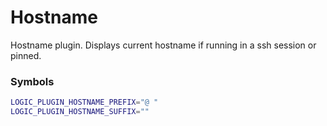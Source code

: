 # Hostname

Hostname plugin. Displays current hostname if running in a ssh session or pinned.

### Symbols

```sh
LOGIC_PLUGIN_HOSTNAME_PREFIX="@ "
LOGIC_PLUGIN_HOSTNAME_SUFFIX=""
```
